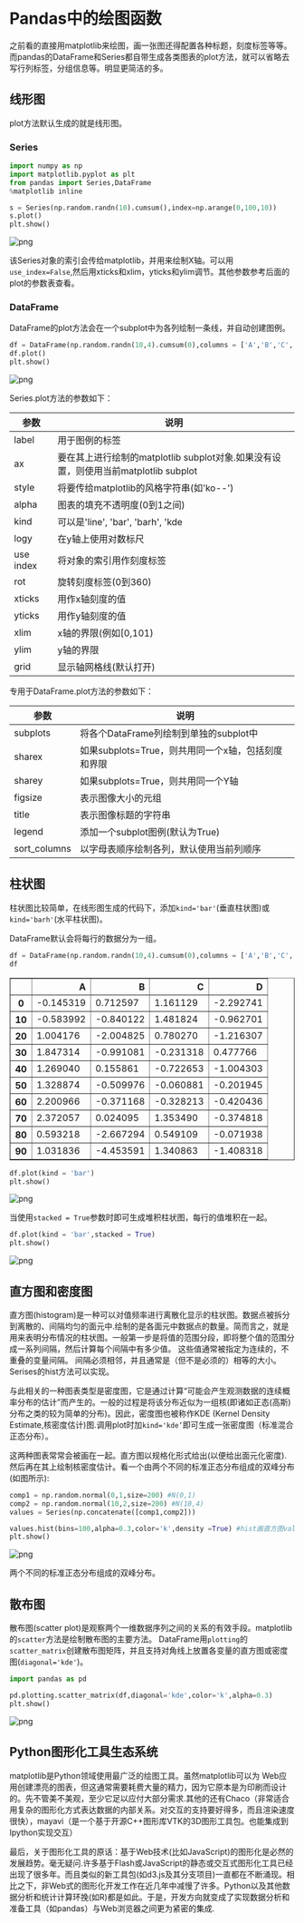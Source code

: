 
# Pandas中的绘图函数
之前看的直接用matplotlib来绘图，画一张图还得配置各种标题，刻度标签等等。而pandas的DataFrame和Series都自带生成各类图表的plot方法，就可以省略去写行列标签，分组信息等。明显更简洁的多。

## 线形图
plot方法默认生成的就是线形图。

### Series


```python
import numpy as np
import matplotlib.pyplot as plt
from pandas import Series,DataFrame 
%matplotlib inline  

s = Series(np.random.randn(10).cumsum(),index=np.arange(0,100,10)) 
s.plot()
plt.show()
```


![png](output_2_0.png)


该Series对象的索引会传给matplotlib，并用来绘制X轴。可以用`use_index=False`,然后用xticks和xlim，yticks和ylim调节。其他参数参考后面的plot的参数表查看。

### DataFrame

DataFrame的plot方法会在一个subplot中为各列绘制一条线，并自动创建图例。


```python
df = DataFrame(np.random.randn(10,4).cumsum(0),columns = ['A','B','C','D' ],index = np.arange(0,100,10)) 
df.plot()
plt.show()
```


![png](output_4_0.png)


Series.plot方法的参数如下：

<table><thead><tr class="firstRow"><th>参数</th><th>说明</th></tr></thead><tbody><tr><td>label</td><td>用于图例的标签</td></tr><tr><td>ax</td><td>要在其上进行绘制的matplotlib subplot对象.如果没有设置，则使用当前matplotlib subplot</td></tr><tr><td>style</td><td>将要传给matplotlib的风格字符串(如'ko--')</td></tr><tr><td>alpha</td><td>图表的填充不透明度(0到1之间)</td></tr><tr><td>kind</td><td>可以是'line', 'bar', 'barh', 'kde</td></tr><tr><td>logy</td><td>在y轴上使用对数标尺</td></tr><tr><td>use index</td><td>将对象的索引用作刻度标签</td></tr><tr><td>rot</td><td>旋转刻度标签(0到360)</td></tr><tr><td>xticks</td><td>用作x轴刻度的值</td></tr><tr><td>yticks</td><td>用作y轴刻度的值</td></tr><tr><td>xlim</td><td>x轴的界限(例如[0,101)</td></tr><tr><td>ylim</td><td>y轴的界限</td></tr><tr><td>grid</td><td>显示轴网格线(默认打开)</td></tr></tbody></table>

专用于DataFrame.plot方法的参数如下：

<table><thead><tr class="firstRow"><th>参数</th><th>说明</th></tr></thead><tbody><tr><td>subplots</td><td>将各个DataFrame列绘制到单独的subplot中</td></tr><tr><td>sharex</td><td>如果subplots=True，则共用同一个x轴，包括刻度和界限</td></tr><tr><td>sharey</td><td>如果subplots=True，则共用同一个Y轴</td></tr><tr><td>figsize</td><td>表示图像大小的元组</td></tr><tr><td>title</td><td>表示图像标题的字符串</td></tr><tr><td>legend</td><td>添加一个subplot图例(默认为True)</td></tr><tr><td>sort_columns</td><td>以字母表顺序绘制各列，默认使用当前列顺序</td></tr></tbody></table>

## 柱状图
柱状图比较简单，在线形图生成的代码下，添加`kind='bar'`(垂直柱状图)或`kind='barh'`(水平柱状图)。

DataFrame默认会将每行的数据分为一组。


```python
df = DataFrame(np.random.randn(10,4).cumsum(0),columns = ['A','B','C','D' ],index = np.arange(0,100,10)) 
df
```




<div>
<style scoped>
    .dataframe tbody tr th:only-of-type {
        vertical-align: middle;
    }

    .dataframe tbody tr th {
        vertical-align: top;
    }

    .dataframe thead th {
        text-align: right;
    }
</style>
<table border="1" class="dataframe">
  <thead>
    <tr style="text-align: right;">
      <th></th>
      <th>A</th>
      <th>B</th>
      <th>C</th>
      <th>D</th>
    </tr>
  </thead>
  <tbody>
    <tr>
      <th>0</th>
      <td>-0.145319</td>
      <td>0.712597</td>
      <td>1.161129</td>
      <td>-2.292741</td>
    </tr>
    <tr>
      <th>10</th>
      <td>-0.583992</td>
      <td>-0.840122</td>
      <td>1.481824</td>
      <td>-0.962701</td>
    </tr>
    <tr>
      <th>20</th>
      <td>1.004176</td>
      <td>-2.004825</td>
      <td>0.780270</td>
      <td>-1.216307</td>
    </tr>
    <tr>
      <th>30</th>
      <td>1.847314</td>
      <td>-0.991081</td>
      <td>-0.231318</td>
      <td>0.477766</td>
    </tr>
    <tr>
      <th>40</th>
      <td>1.269040</td>
      <td>0.155861</td>
      <td>-0.722653</td>
      <td>-1.004303</td>
    </tr>
    <tr>
      <th>50</th>
      <td>1.328874</td>
      <td>-0.509976</td>
      <td>-0.060881</td>
      <td>-0.201945</td>
    </tr>
    <tr>
      <th>60</th>
      <td>2.200966</td>
      <td>-0.371168</td>
      <td>-0.328213</td>
      <td>-0.420436</td>
    </tr>
    <tr>
      <th>70</th>
      <td>2.372057</td>
      <td>0.024095</td>
      <td>1.353490</td>
      <td>-0.374818</td>
    </tr>
    <tr>
      <th>80</th>
      <td>0.593218</td>
      <td>-2.667294</td>
      <td>0.549109</td>
      <td>-0.071938</td>
    </tr>
    <tr>
      <th>90</th>
      <td>1.031836</td>
      <td>-4.453591</td>
      <td>1.340863</td>
      <td>-1.408318</td>
    </tr>
  </tbody>
</table>
</div>




```python
df.plot(kind = 'bar')
plt.show()
```


![png](output_11_0.png)


当使用`stacked = True`参数时即可生成堆积柱状图，每行的值堆积在一起。


```python
df.plot(kind = 'bar',stacked = True)
plt.show()
```


![png](output_13_0.png)


## 直方图和密度图
直方图(histogram)是一种可以对值频率进行离散化显示的柱状图。数据点被拆分到离散的、间隔均匀的面元中.绘制的是各面元中数据点的数量。简而言之，就是用来表明分布情况的柱状图。一般第一步是将值的范围分段，即将整个值的范围分成一系列间隔，然后计算每个间隔中有多少值。 这些值通常被指定为连续的，不重叠的变量间隔。 间隔必须相邻，并且通常是（但不是必须的）相等的大小。Serises的hist方法可以实现。

与此相关的一种图表类型是密度图，它是通过计算“可能会产生观测数据的连续概率分布的估计”而产生的。一般的过程是将该分布近似为一组核(即诸如正态(高斯)分布之类的较为简单的分布)。因此，密度图也被称作KDE (Kernel Density Estimate,核密度估计)图.调用plot时加`kind='kde’`即可生成一张密度图（标准混合正态分布）。

这两种图表常常会被画在一起。直方图以规格化形式给出(以便给出面元化密度).然后再在其上绘制核密度估计。看一个由两个不同的标准正态分布组成的双峰分布(如图所示):


```python
comp1 = np.random.normal(0,1,size=200) #N(0,1)
comp2 = np.random.normal(10,2,size=200) #N(10,4)
values = Series(np.concatenate([comp1,comp2])) 

values.hist(bins=100,alpha=0.3,color='k',density =True) #hist画直方图values.plot(kind='kde',style='k--')
plt.show()
```


![png](output_15_0.png)


两个不同的标准正态分布组成的双峰分布。

## 散布图

散布图(scatter plot)是观察两个一维数据序列之间的关系的有效手段。matplotlib的`scatter`方法是绘制散布图的主要方法。
DataFrame用`plotting`的`scatter_matrix`创建散布图矩阵，并且支持对角线上放置各变量的直方图或密度图(`diagonal='kde'`)。


```python
import pandas as pd 

pd.plotting.scatter_matrix(df,diagonal='kde',color='k',alpha=0.3)
plt.show()
```


![png](output_18_0.png)


## Python图形化工具生态系统
matplotlib是Python领域使用最广泛的绘图工具。虽然matplotlib可以为
Web应用创建漂亮的图表，但这通常需要耗费大量的精力，因为它原本是为印刷而设计的。先不管美不美观，至少它足以应付大部分需求.其他的还有Chaco（非常适合用复杂的图形化方式表达数据的内部关系。对交互的支持要好得多，而且渲染速度很快），mayavi（是一个基于开源C++图形库VTK的3D图形工具包。也能集成到Ipython实现交互）

最后，关于图形化工具的原话：基于Web技术(比如JavaScript)的图形化是必然的发展趋势。毫无疑问.许多基于Flash或JavaScript的静态或交互式图形化工具已经出现了很多年。而且类似的新工具包(如d3.js及其分支项目)一直都在不断涌现。相比之下，非Web式的图形化开发工作在近几年中减慢了许多。Python以及其他数据分析和统计计算环挽(如R)都是如此。于是，开发方向就变成了实现数据分析和准备工具（如pandas）与Web浏览器之间更为紧密的集成.

